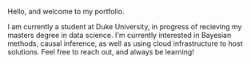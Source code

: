 Hello, and welcome to my portfolio. 

I am currently a student at Duke University, in progress of recieving my masters degree in data science.
I'm currently interested in Bayesian methods, causal inference, as well as using cloud infrastructure to host solutions.
Feel free to reach out, and always be learning!

<!---
abaral121/abaral121 is a ✨ special ✨ repository because its `README.md` (this file) appears on your GitHub profile.
You can click the Preview link to take a look at your changes.
--->

